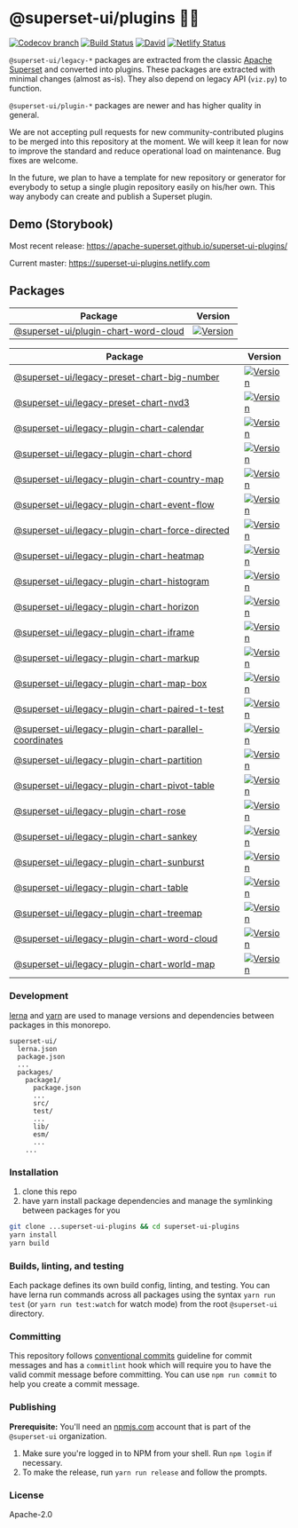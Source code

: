 # @superset-ui/plugins 🔌💡

[![Codecov branch](https://img.shields.io/codecov/c/github/apache-superset/superset-ui-plugins/master.svg?style=flat-square)](http://codecov.io/github/apache-superset/superset-ui-plugins/coverage.svg?branch=master)
[![Build Status](https://img.shields.io/travis/com/apache-superset/superset-ui-plugins/master.svg?style=flat-square
)](https://travis-ci.com/apache-superset/superset-ui-plugins)
[![David](https://img.shields.io/david/dev/apache-superset/superset-ui-plugins.svg?style=flat-square)](https://david-dm.org/apache-superset/superset-ui-plugins?type=dev)
[![Netlify Status](https://api.netlify.com/api/v1/badges/d2c78390-752e-4fc2-abf0-7e6df362b9ff/deploy-status)](https://app.netlify.com/sites/superset-ui-plugins/deploys)

`@superset-ui/legacy-*` packages are extracted from the classic [Apache Superset](https://github.com/apache/incubator-superset) and converted into plugins.
These packages are extracted with minimal changes (almost as-is). They also depend on legacy API (`viz.py`) to function.

`@superset-ui/plugin-*` packages are newer and has higher quality in general.

We are not accepting pull requests for new community-contributed plugins to be merged into this repository at the moment.
We will keep it lean for now to improve the standard and reduce operational load on maintenance.
Bug fixes are welcome.

In the future, we plan to have a template for new repository or generator for everybody to setup a single plugin repository easily on his/her own.
This way anybody can create and publish a Superset plugin.

## Demo (Storybook)

Most recent release: https://apache-superset.github.io/superset-ui-plugins/

Current master: https://superset-ui-plugins.netlify.com

## Packages

| Package | Version |
|--|--|
| [@superset-ui/plugin-chart-word-cloud](https://github.com/apache-superset/superset-ui/tree/master/packages/superset-ui-plugin-chart-word-cloud) | [![Version](https://img.shields.io/npm/v/@superset-ui/plugin-chart-word-cloud.svg?style=flat-square)](https://img.shields.io/npm/v/@superset-ui/plugin-chart-word-cloud.svg?style=flat-square) |


| Package | Version |
|--|--|
| [@superset-ui/legacy-preset-chart-big-number](https://github.com/apache-superset/superset-ui-plugins/tree/master/packages/superset-ui-legacy-preset-chart-big-number) | [![Version](https://img.shields.io/npm/v/@superset-ui/legacy-preset-chart-big-number.svg?style=flat-square)](https://img.shields.io/npm/v/@superset-ui/legacy-preset-chart-big-number.svg?style=flat-square) |
| [@superset-ui/legacy-preset-chart-nvd3](https://github.com/apache-superset/superset-ui-plugins/tree/master/packages/superset-ui-legacy-preset-chart-nvd3) | [![Version](https://img.shields.io/npm/v/@superset-ui/legacy-preset-chart-nvd3.svg?style=flat-square)](https://img.shields.io/npm/v/@superset-ui/legacy-preset-chart-nvd3.svg?style=flat-square) |
| [@superset-ui/legacy-plugin-chart-calendar](https://github.com/apache-superset/superset-ui-plugins/tree/master/packages/superset-ui-legacy-plugin-chart-calendar) | [![Version](https://img.shields.io/npm/v/@superset-ui/legacy-plugin-chart-calendar.svg?style=flat-square)](https://img.shields.io/npm/v/@superset-ui/legacy-plugin-chart-calendar.svg?style=flat-square) |
| [@superset-ui/legacy-plugin-chart-chord](https://github.com/apache-superset/superset-ui-plugins/tree/master/packages/superset-ui-legacy-plugin-chart-chord) | [![Version](https://img.shields.io/npm/v/@superset-ui/legacy-plugin-chart-chord.svg?style=flat-square)](https://img.shields.io/npm/v/@superset-ui/legacy-plugin-chart-chord.svg?style=flat-square) |
| [@superset-ui/legacy-plugin-chart-country-map](https://github.com/apache-superset/superset-ui-plugins/tree/master/packages/superset-ui-legacy-plugin-chart-country-map) | [![Version](https://img.shields.io/npm/v/@superset-ui/legacy-plugin-chart-country-map.svg?style=flat-square)](https://img.shields.io/npm/v/@superset-ui/legacy-plugin-chart-country-map.svg?style=flat-square) |
| [@superset-ui/legacy-plugin-chart-event-flow](https://github.com/apache-superset/superset-ui-plugins/tree/master/packages/superset-ui-legacy-plugin-chart-event-flow) | [![Version](https://img.shields.io/npm/v/@superset-ui/legacy-plugin-chart-event-flow.svg?style=flat-square)](https://img.shields.io/npm/v/@superset-ui/legacy-plugin-chart-event-flow.svg?style=flat-square) |
| [@superset-ui/legacy-plugin-chart-force-directed](https://github.com/apache-superset/superset-ui-plugins/tree/master/packages/superset-ui-legacy-plugin-chart-force-directed) | [![Version](https://img.shields.io/npm/v/@superset-ui/legacy-plugin-chart-force-directed.svg?style=flat-square)](https://img.shields.io/npm/v/@superset-ui/legacy-plugin-chart-force-directed.svg?style=flat-square) |
| [@superset-ui/legacy-plugin-chart-heatmap](https://github.com/apache-superset/superset-ui-plugins/tree/master/packages/superset-ui-legacy-plugin-chart-heatmap) | [![Version](https://img.shields.io/npm/v/@superset-ui/legacy-plugin-chart-heatmap.svg?style=flat-square)](https://img.shields.io/npm/v/@superset-ui/legacy-plugin-chart-heatmap.svg?style=flat-square) |
| [@superset-ui/legacy-plugin-chart-histogram](https://github.com/apache-superset/superset-ui-plugins/tree/master/packages/superset-ui-legacy-plugin-chart-histogram) | [![Version](https://img.shields.io/npm/v/@superset-ui/legacy-plugin-chart-histogram.svg?style=flat-square)](https://img.shields.io/npm/v/@superset-ui/legacy-plugin-chart-histogram.svg?style=flat-square) |
| [@superset-ui/legacy-plugin-chart-horizon](https://github.com/apache-superset/superset-ui-plugins/tree/master/packages/superset-ui-legacy-plugin-chart-horizon) | [![Version](https://img.shields.io/npm/v/@superset-ui/legacy-plugin-chart-horizon.svg?style=flat-square)](https://img.shields.io/npm/v/@superset-ui/legacy-plugin-chart-horizon.svg?style=flat-square) |
| [@superset-ui/legacy-plugin-chart-iframe](https://github.com/apache-superset/superset-ui-plugins/tree/master/packages/superset-ui-legacy-plugin-chart-iframe) | [![Version](https://img.shields.io/npm/v/@superset-ui/legacy-plugin-chart-iframe.svg?style=flat-square)](https://img.shields.io/npm/v/@superset-ui/legacy-plugin-chart-iframe.svg?style=flat-square) |
| [@superset-ui/legacy-plugin-chart-markup](https://github.com/apache-superset/superset-ui-plugins/tree/master/packages/superset-ui-legacy-plugin-chart-markup) | [![Version](https://img.shields.io/npm/v/@superset-ui/legacy-plugin-chart-markup.svg?style=flat-square)](https://img.shields.io/npm/v/@superset-ui/legacy-plugin-chart-markup.svg?style=flat-square) |
| [@superset-ui/legacy-plugin-chart-map-box](https://github.com/apache-superset/superset-ui-plugins/tree/master/packages/superset-ui-legacy-plugin-chart-map-box) | [![Version](https://img.shields.io/npm/v/@superset-ui/legacy-plugin-chart-map-box.svg?style=flat-square)](https://img.shields.io/npm/v/@superset-ui/legacy-plugin-chart-map-box.svg?style=flat-square) |
| [@superset-ui/legacy-plugin-chart-paired-t-test](https://github.com/apache-superset/superset-ui-plugins/tree/master/packages/superset-ui-legacy-plugin-chart-paired-t-test) | [![Version](https://img.shields.io/npm/v/@superset-ui/legacy-plugin-chart-paired-t-test.svg?style=flat-square)](https://img.shields.io/npm/v/@superset-ui/legacy-plugin-chart-paired-t-test.svg?style=flat-square) |
| [@superset-ui/legacy-plugin-chart-parallel-coordinates](https://github.com/apache-superset/superset-ui-plugins/tree/master/packages/superset-ui-legacy-plugin-chart-parallel-coordinates) | [![Version](https://img.shields.io/npm/v/@superset-ui/legacy-plugin-chart-parallel-coordinates.svg?style=flat-square)](https://img.shields.io/npm/v/@superset-ui/legacy-plugin-chart-parallel-coordinates.svg?style=flat-square) |
| [@superset-ui/legacy-plugin-chart-partition](https://github.com/apache-superset/superset-ui-plugins/tree/master/packages/superset-ui-legacy-plugin-chart-partition) | [![Version](https://img.shields.io/npm/v/@superset-ui/legacy-plugin-chart-partition.svg?style=flat-square)](https://img.shields.io/npm/v/@superset-ui/legacy-plugin-chart-partition.svg?style=flat-square) |
| [@superset-ui/legacy-plugin-chart-pivot-table](https://github.com/apache-superset/superset-ui-plugins/tree/master/packages/superset-ui-legacy-plugin-chart-pivot-table) | [![Version](https://img.shields.io/npm/v/@superset-ui/legacy-plugin-chart-pivot-table.svg?style=flat-square)](https://img.shields.io/npm/v/@superset-ui/legacy-plugin-chart-pivot-table.svg?style=flat-square) |
| [@superset-ui/legacy-plugin-chart-rose](https://github.com/apache-superset/superset-ui-plugins/tree/master/packages/superset-ui-legacy-plugin-chart-rose) | [![Version](https://img.shields.io/npm/v/@superset-ui/legacy-plugin-chart-rose.svg?style=flat-square)](https://img.shields.io/npm/v/@superset-ui/legacy-plugin-chart-rose.svg?style=flat-square) |
| [@superset-ui/legacy-plugin-chart-sankey](https://github.com/apache-superset/superset-ui-plugins/tree/master/packages/superset-ui-legacy-plugin-chart-sankey) | [![Version](https://img.shields.io/npm/v/@superset-ui/legacy-plugin-chart-sankey.svg?style=flat-square)](https://img.shields.io/npm/v/@superset-ui/legacy-plugin-chart-sankey.svg?style=flat-square) |
| [@superset-ui/legacy-plugin-chart-sunburst](https://github.com/apache-superset/superset-ui-plugins/tree/master/packages/superset-ui-legacy-plugin-chart-sunburst) | [![Version](https://img.shields.io/npm/v/@superset-ui/legacy-plugin-chart-sunburst.svg?style=flat-square)](https://img.shields.io/npm/v/@superset-ui/legacy-plugin-chart-sunburst.svg?style=flat-square) |
| [@superset-ui/legacy-plugin-chart-table](https://github.com/apache-superset/superset-ui-plugins/tree/master/packages/superset-ui-legacy-plugin-chart-table) | [![Version](https://img.shields.io/npm/v/@superset-ui/legacy-plugin-chart-table.svg?style=flat-square)](https://img.shields.io/npm/v/@superset-ui/legacy-plugin-chart-table.svg?style=flat-square) |
| [@superset-ui/legacy-plugin-chart-treemap](https://github.com/apache-superset/superset-ui-plugins/tree/master/packages/superset-ui-legacy-plugin-chart-treemap) | [![Version](https://img.shields.io/npm/v/@superset-ui/legacy-plugin-chart-treemap.svg?style=flat-square)](https://img.shields.io/npm/v/@superset-ui/legacy-plugin-chart-treemap.svg?style=flat-square) |
| [@superset-ui/legacy-plugin-chart-word-cloud](https://github.com/apache-superset/superset-ui-plugins/tree/master/packages/superset-ui-legacy-plugin-chart-word-cloud) | [![Version](https://img.shields.io/npm/v/@superset-ui/legacy-plugin-chart-word-cloud.svg?style=flat-square)](https://img.shields.io/npm/v/@superset-ui/legacy-plugin-chart-word-cloud.svg?style=flat-square) |
| [@superset-ui/legacy-plugin-chart-world-map](https://github.com/apache-superset/superset-ui-plugins/tree/master/packages/superset-ui-legacy-plugin-chart-world-map) | [![Version](https://img.shields.io/npm/v/@superset-ui/legacy-plugin-chart-world-map.svg?style=flat-square)](https://img.shields.io/npm/v/@superset-ui/legacy-plugin-chart-world-map.svg?style=flat-square) |

### Development

[lerna](https://github.com/lerna/lerna/) and [yarn](https://yarnpkg.com) are used to manage versions and dependencies between
packages in this monorepo.

```
superset-ui/
  lerna.json
  package.json
  ...
  packages/
    package1/
      package.json
      ...
      src/
      test/
      ...
      lib/
      esm/
      ...
    ...
```

### Installation

1. clone this repo
2. have yarn install package dependencies and manage the symlinking between packages for you

```sh
git clone ...superset-ui-plugins && cd superset-ui-plugins
yarn install
yarn build
```

### Builds, linting, and testing

Each package defines its own build config, linting, and testing. You can have lerna run commands
across all packages using the syntax `yarn run test` (or `yarn run test:watch` for watch mode) from the root `@superset-ui` directory.

### Committing

This repository follows [conventional commits](https://www.conventionalcommits.org/en/v1.0.0-beta.3/) guideline for commit messages and has a `commitlint` hook which will require you to have the valid commit message before committing. You can use `npm run commit` to help you create a commit message.

### Publishing

**Prerequisite:** You'll need an [npmjs.com](https://npmjs.com) account that is part of the `@superset-ui` organization.

1. Make sure you're logged in to NPM from your shell. Run `npm login` if necessary.
2. To make the release, run `yarn run release` and follow the prompts.

### License

Apache-2.0
